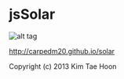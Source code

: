 jsSolar
=======

![alt tag](http://2.bp.blogspot.com/-d0w1iMJhb68/UuNDQMPxkiI/AAAAAAAACM8/CncpN4X8Bc0/s1600/solar2.png)

http://carpedm20.github.io/solar

Copyright (c) 2013 Kim Tae Hoon
